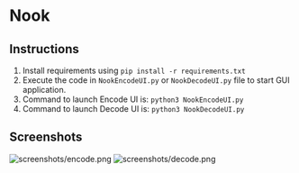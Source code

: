 # Nook

## Instructions

1. Install requirements using `pip install -r requirements.txt`
2. Execute the code in `NookEncodeUI.py` or `NookDecodeUI.py` file to start GUI application.
3. Command to launch Encode UI is: `python3 NookEncodeUI.py`
4. Command to launch Decode UI is: `python3 NookDecodeUI.py`

## Screenshots

![screenshots/encode.png](docs/encode.png)
![screenshots/decode.png](docs/decode.png)
